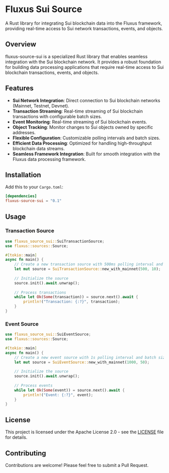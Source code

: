 # Fluxus Sui Source

A Rust library for integrating Sui blockchain data into the Fluxus framework, providing real-time access to Sui network transactions, events, and objects.

## Overview

fluxus-source-sui is a specialized Rust library that enables seamless integration with the Sui blockchain network. It provides a robust foundation for building data processing applications that require real-time access to Sui blockchain transactions, events, and objects.

## Features

- **Sui Network Integration**: Direct connection to Sui blockchain networks (Mainnet, Testnet, Devnet).
- **Transaction Streaming**: Real-time streaming of Sui blockchain transactions with configurable batch sizes.
- **Event Monitoring**: Real-time streaming of Sui blockchain events.
- **Object Tracking**: Monitor changes to Sui objects owned by specific addresses.
- **Flexible Configuration**: Customizable polling intervals and batch sizes.
- **Efficient Data Processing**: Optimized for handling high-throughput blockchain data streams.
- **Seamless Framework Integration**: Built for smooth integration with the Fluxus data processing framework.

## Installation

Add this to your `Cargo.toml`:

```toml
[dependencies]
fluxus-source-sui = "0.1"
```

## Usage

### Transaction Source

```rust
use fluxus_source_sui::SuiTransactionSource;
use fluxus::sources::Source;

#[tokio::main]
async fn main() {
    // Create a new transaction source with 500ms polling interval and batch size of 10
    let mut source = SuiTransactionSource::new_with_mainnet(500, 10);
    
    // Initialize the source
    source.init().await.unwrap();
    
    // Process transactions
    while let Ok(Some(transaction)) = source.next().await {
        println!("Transaction: {:?}", transaction);
    }
}
```

### Event Source

```rust
use fluxus_source_sui::SuiEventSource;
use fluxus::sources::Source;

#[tokio::main]
async fn main() {
    // Create a new event source with 1s polling interval and batch size of 50
    let mut source = SuiEventSource::new_with_mainnet(1000, 50);
    
    // Initialize the source
    source.init().await.unwrap();
    
    // Process events
    while let Ok(Some(event)) = source.next().await {
        println!("Event: {:?}", event);
    }
}
```

## License

This project is licensed under the Apache License 2.0 - see the [LICENSE](LICENSE) file for details.

## Contributing

Contributions are welcome! Please feel free to submit a Pull Request.